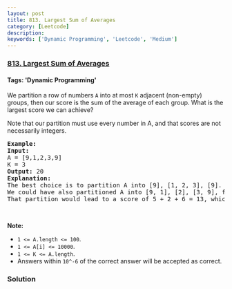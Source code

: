 ```yaml
---
layout: post
title: 813. Largest Sum of Averages
category: [Leetcode]
description: 
keywords: ['Dynamic Programming', 'Leetcode', 'Medium']
---
```

### [813. Largest Sum of Averages](https://leetcode.com/problems/largest-sum-of-averages)

#### Tags: 'Dynamic Programming'

<div class="content__u3I1 question-content__JfgR"><div><p>We partition a row of numbers <code>A</code> into at most <code>K</code> adjacent (non-empty) groups, then our score is the sum of the average of each group. What is the largest score we can achieve?</p>
<p>Note that our partition must use every number in A, and that scores are not necessarily integers.</p>
<pre><strong>Example:</strong>
<strong>Input:</strong> 
A = [9,1,2,3,9]
K = 3
<strong>Output:</strong> 20
<strong>Explanation:</strong> 
The best choice is to partition A into [9], [1, 2, 3], [9]. The answer is 9 + (1 + 2 + 3) / 3 + 9 = 20.
We could have also partitioned A into [9, 1], [2], [3, 9], for example.
That partition would lead to a score of 5 + 2 + 6 = 13, which is worse.
</pre>
<p> </p>
<p><strong>Note: </strong></p>
<ul>
<li><code>1 &lt;= A.length &lt;= 100</code>.</li>
<li><code>1 &lt;= A[i] &lt;= 10000</code>.</li>
<li><code>1 &lt;= K &lt;= A.length</code>.</li>
<li>Answers within <code>10^-6</code> of the correct answer will be accepted as correct.</li>
</ul>
</div></div>

### Solution
